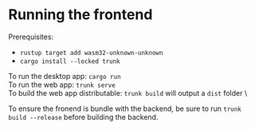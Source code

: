 

# Running the frontend

Prerequisites:
- `rustup target add wasm32-unknown-unknown`
- `cargo install --locked trunk`

To run the desktop app: `cargo run` \
To run the web app: `trunk serve` \
To build the web app distributable: `trunk build` will output a `dist` folder \

To ensure the fronend is bundle with the backend, be sure to run `trunk build --release` before building the backend.
